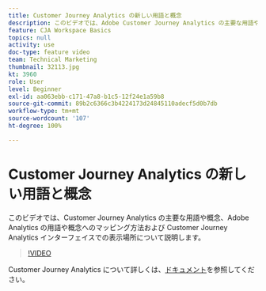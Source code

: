 ```yaml
---
title: Customer Journey Analytics の新しい用語と概念
description: このビデオでは、Adobe Customer Journey Analytics の主要な用語や概念、Adobe Analytics の用語や概念へのマッピング方法および Customer Journey Analytics インターフェイスでの表示場所について説明します。
feature: CJA Workspace Basics
topics: null
activity: use
doc-type: feature video
team: Technical Marketing
thumbnail: 32113.jpg
kt: 3960
role: User
level: Beginner
exl-id: aa063ebb-c171-47a8-b1c5-12f24e1a59b8
source-git-commit: 89b2c6366c3b4224173d24845110adecf5d0b7db
workflow-type: tm+mt
source-wordcount: '107'
ht-degree: 100%

---
```


# Customer Journey Analytics の新しい用語と概念

このビデオでは、Customer Journey Analytics の主要な用語や概念、Adobe Analytics の用語や概念へのマッピング方法および Customer Journey Analytics インターフェイスでの表示場所について説明します。

>[!VIDEO](https://video.tv.adobe.com/v/32113/?quality=12&learn=on)

Customer Journey Analytics について詳しくは、[ドキュメント](https://experienceleague.adobe.com/docs/analytics-platform/using/cja-landing.html?lang=ja)を参照してください。
